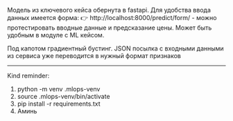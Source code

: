 Модель из ключевого кейса обернута в fastapi. Для удобства ввода данных имеется форма:
👉 http://localhost:8000/predict/form/  - можно протестировать вводные данные и предсказание цены. Может быть удобным в модуле с ML кейсом.

Под капотом градиентный бустинг. JSON посылка с входными данными из сервиса уже переводится в нужный формат признаков

_________________________________________________________________________________________

Kind reminder:

1. python -m venv .mlops-venv
2. source .mlops-venv/bin/activate
3. pip install -r requirements.txt
4. Аминь
